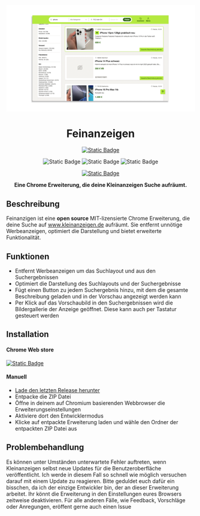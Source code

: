 <p align="center">
    <img src="./assets/Header.png"
    width="1000">
</p>

<h1 align="center">
Feinanzeigen
</h1>

<div align="center">

<a href="https://chromewebstore.google.com/detail/feinanzeigen/kcfpjnbaipjnepkgfabfeifdbjocngng">

![Static Badge](https://img.shields.io/badge/install%20for%20chrome-585858?style=for-the-badge&logo=googlechrome&logoColor=white)

</a>

![Static Badge](https://img.shields.io/badge/version-1.2.7-blue?style=for-the-badge)
![Static Badge](https://img.shields.io/badge/license-MIT-orange?style=for-the-badge)
![Static Badge](https://img.shields.io/badge/contributers-1-red?style=for-the-badge)

<a href="https://buymeacoffee.com/simonsagstd">

![Static Badge](https://img.shields.io/badge/buy_me_a_coffee-FFDD00?style=for-the-badge&logo=buy-me-a-coffee&logoColor=black)

</a>

**Eine Chrome Erweiterung, die deine Kleinanzeigen Suche aufräumt.**

</div>

## Beschreibung

Feinanzigen ist eine **open source** MIT-lizensierte Chrome Erweiterung, die deine Suche auf www.kleinanzeigen.de aufräumt. Sie entfernt unnötige Werbeanzeigen, optimiert die Darstellung und bietet erweiterte Funktionalität.

## Funktionen

- Entfernt Werbeanzeigen um das Suchlayout und aus den Suchergebnissen
- Optimiert die Darstellung des Suchlayouts und der Suchergebnisse
- Fügt einen Button zu jedem Suchergebnis hinzu, mit dem die gesamte Beschreibung geladen und in der Vorschau angezeigt werden kann
- Per Klick auf das Vorschaubild in den Suchergebnissen wird die Bildergallerie der Anzeige geöffnet. Diese kann auch per Tastatur gesteuert werden

## Installation

#### Chrome Web store

<a href="https://chromewebstore.google.com/detail/posts-and-reposts/nifenhehcbhgjbemfhepdeamnicpdpcm">

![Static Badge](https://img.shields.io/badge/install%20for%20chrome-585858?style=for-the-badge&logo=googlechrome&logoColor=white)

</a>

#### Manuell

- [Lade den letzten Release herunter](https://github.com/simonsagstetter/feinanzeigen/releases)
- Entpacke die ZIP Datei
- Öffne in deinem auf Chromium basierenden Webbrowser die Erweiterungseinstellungen
- Aktiviere dort den Entwicklermodus
- Klicke auf entpackte Erweiterung laden und wähle den Ordner der entpackten ZIP Datei aus

## Problembehandlung

Es können unter Umständen unterwartete Fehler auftreten, wenn Kleinanzeigen selbst neue Updates für die Benutzeroberfläche veröffentlicht. Ich werde in diesem Fall so schnell wie möglich versuchen darauf mit einem Update zu reagieren. Bitte geduldet euch dafür ein bisschen, da ich der einzige Entwickler bin, der an dieser Erweiterung arbeitet. Ihr könnt die Erweiterung in den Einstellungen eures Browsers zeitweise deaktivieren. Für alle anderen Fälle, wie Feedback, Vorschläge oder Anregungen, eröffent gerne auch einen Issue
